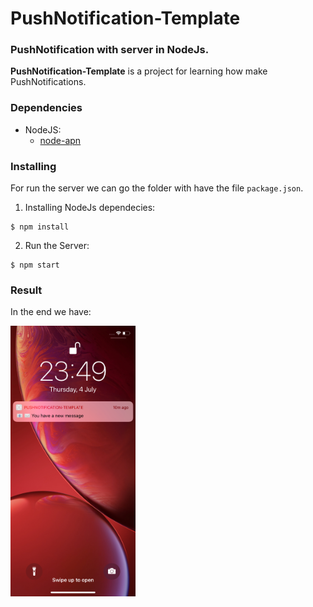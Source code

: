 # PushNotification-Template
### PushNotification with server in NodeJs.


**PushNotification-Template** is a project for learning how make PushNotifications.

### Dependencies

- NodeJS:
    - [node-apn](https://github.com/node-apn/node-apn)

### Installing

For run the server we can go the folder with have the file `package.json`. 

1. Installing NodeJs dependecies:

```shell
$ npm install
```

2. Run the Server:

```shell
$ npm start
```

### Result

In the end we have:

<img src="./logo.jpeg" width="200" height="432.85" />
